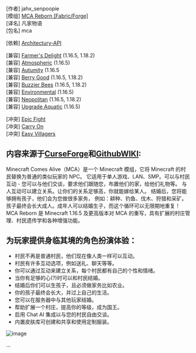 [作者] jahx_senpoopie   
[模组] [MCA Reborn [Fabric/Forge]](https://www.curseforge.com/minecraft/mc-mods/minecraft-comes-alive-reborn)   
[译名] 凡家物语   
[包名] mca   

[依赖] [Architectury-API](https://www.curseforge.com/minecraft/mc-mods/architectury-api/files)    

[兼容] [Farmer's Delight](https://www.curseforge.com/minecraft/mc-mods/farmers-delight) (1.16.5, 1.18.2)  
[兼容] [Atmospheric](https://www.curseforge.com/minecraft/mc-mods/atmospheric) (1.16.5)  
[兼容] [Autumity](https://www.curseforge.com/minecraft/mc-mods/autumnity) (1.16.5  
[兼容] [Berry Good](https://www.curseforge.com/minecraft/mc-mods/berry-good) (1.16.5, 1.18.2)  
[兼容] [Buzzier Bees](https://www.curseforge.com/minecraft/mc-mods/buzzier-bees) (1.16.5, 1.18.2)  
[兼容] [Environmental](https://www.curseforge.com/minecraft/mc-mods/environmental) (1.16.5)  
[兼容] [Neopolitan](https://www.curseforge.com/minecraft/mc-mods/neapolitan) (1.16.5, 1.18.2)  
[兼容] [Upgrade Aquatic](https://www.curseforge.com/minecraft/mc-mods/upgrade-aquatic) (1.16.5)  

[冲突] [Epic Fight](https://www.curseforge.com/minecraft/mc-mods/epic-fight-mod)  
[冲突] [Carry On](https://www.curseforge.com/minecraft/mc-mods/carry-on)  
[冲突] [Easy Villagers](https://www.curseforge.com/minecraft/mc-mods/easy-villagers)  

## 内容来源于[CurseForge](https://www.curseforge.com/minecraft/mc-mods/minecraft-comes-alive-reborn)和[GithubWIKI](https://github.com/Luke100000/minecraft-comes-alive/wiki):

Minecraft Comes Alive（MCA）是一个 Minecraft 模组，它将 Minecraft 的村民替换为普通的类似玩家的 NPC。
它适用于单人游戏、LAN、SMP。可以与村民互动 - 您可以与他们交谈，要求他们跟随您，布置他们的家，给他们礼物等。
与人互动可以建立关系。让你们的关系足够高，你就能嫁给某人。
结婚后，您将能够拥有孩子，他们会为您做很多家务，
例如：耕种、钓鱼、伐木、狩猎和采矿。孩子最终会长大成人。成年人可以结婚生子，而这个循环可以无限期地重复！
MCA Reborn 是 Minecraft 1.16.5 及更高版本对 MCA 的重写，具有扩展的村庄管理、村民遗传学和各种增强功能。

## 为玩家提供身临其境的角色扮演体验：

+ 村民不再是普通村民，他们现在像人类一样可以互动。    
+ 村民有许多互动选项，例如送礼、聊天等等。    
+ 你可以通过互动来建立关系，每个村民都有自己的个性和情绪。  
+ 当你有足够的心(?)时可以和村民结婚。    
+ 结婚后你们可以生孩子，且必须做家务比如农业。    
+ 你的孩子最终会长大，并过上自己的生活。    
+ 您可以在服务器中与其他玩家结婚。    
+ 帮助扩展一个村庄，提高你的等级，成为国王。    
+ 启用 Chat AI 集成以与您的村民自由交谈。  
+ 内置皮肤库可创建和共享和使用定制服装。

![image](https://github.com/0x915/mc-docs/assets/15169084/c0d73172-36e5-4efd-8c5a-e4bd41e633d9)

...
